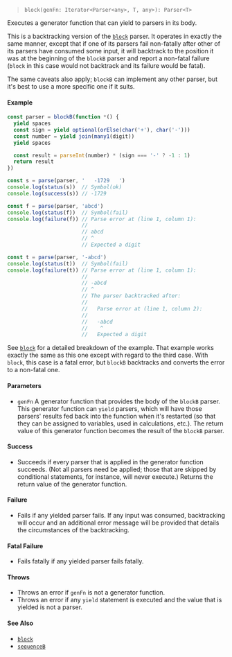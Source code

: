 <!--
 Copyright (c) 2020 Thomas J. Otterson
 
 This software is released under the MIT License.
 https://opensource.org/licenses/MIT
-->

> `block(genFn: Iterator<Parser<any>, T, any>): Parser<T>`

Executes a generator function that can yield to parsers in its body.

This is a backtracking version of the [`block`](block) parser. It operates in exactly the same manner, except that if one of its parsers fail non-fatally after other of its parsers have consumed some input, it will backtrack to the position it was at the beginning of the `blockB` parser and report a non-fatal failure (`block` in this case would not backtrack and its failure would be fatal).

The same caveats also apply; `blockB` can implement any other parser, but it's best to use a more specific one if it suits.

#### Example

```javascript
const parser = blockB(function *() {
  yield spaces
  const sign = yield optional(orElse(char('+'), char('-')))
  const number = yield join(many1(digit))
  yield spaces

  const result = parseInt(number) * (sign === '-' ? -1 : 1)
  return result
})

const s = parse(parser, '   -1729   ')
console.log(status(s))  // Symbol(ok)
console.log(success(s)) // -1729

const f = parse(parser, 'abcd')
console.log(status(f))  // Symbol(fail)
console.log(failure(f)) // Parse error at (line 1, column 1):
                        //
                        // abcd
                        // ^
                        // Expected a digit

const t = parse(parser, '-abcd')
console.log(status(t))  // Symbol(fail)
console.log(failure(t)) // Parse error at (line 1, column 1):
                        //
                        // -abcd
                        // ^
                        // The parser backtracked after:
                        //
                        //   Parse error at (line 1, column 2):
                        //
                        //   -abcd
                        //    ^
                        //   Expected a digit
```

See [`block`](#block) for a detailed breakdown of the example. That example works exactly the same as this one except with regard to the third case. With `block`, this case is a fatal error, but `blockB` backtracks and converts the error to a non-fatal one.

#### Parameters

* `genFn` A generator function that provides the body of the `blockB` parser. This generator function can `yield` parsers, which will have those parsers' results fed back into the function when it's restarted (so that they can be assigned to variables, used in calculations, etc.). The return value of this generator function becomes the result of the `blockB` parser.

#### Success

* Succeeds if every parser that is applied in the generator function succeeds. (Not all parsers need be applied; those that are skipped by conditional statements, for instance, will never execute.) Returns the return value of the generator function.

#### Failure

* Fails if any yielded parser fails. If any input was consumed, backtracking will occur and an additional error message will be provided that details the circumstances of the backtracking.

#### Fatal Failure

* Fails fatally if any yielded parser fails fatally.

#### Throws

* Throws an error if `genFn` is not a generator function. 
* Throws an error if any `yield` statement is executed and the value that is yielded is not a parser.

#### See Also

* [`block`](block.md)
* [`sequenceB`](sequenceb.md)